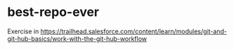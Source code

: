 # best-repo-ever
Exercise in https://trailhead.salesforce.com/content/learn/modules/git-and-git-hub-basics/work-with-the-git-hub-workflow

